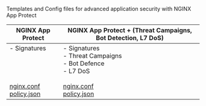 Templates and Config files for advanced application security with NGINX App Protect

| NGINX App Protect                                                                         |      NGINX App Protect + (Threat Campaigns, Bot Detection, L7 DoS)                                    |
|-                                                                                          |-                                                                                                      |
| - Signatures  <br><br><br><br><br> [nginx.conf](configs/waf-nginx.conf) <br> [policy.json](policies/nap_policy_waf.json)     | - Signatures <br> - Threat Campaigns <br> - Bot Defence <br> - L7 DoS <br><br> [nginx.conf](configs/waf_tc_bot_dos-nginx.conf) <br> [policy.json](configs/waf_tc_bot_dos-nginx.conf) |

